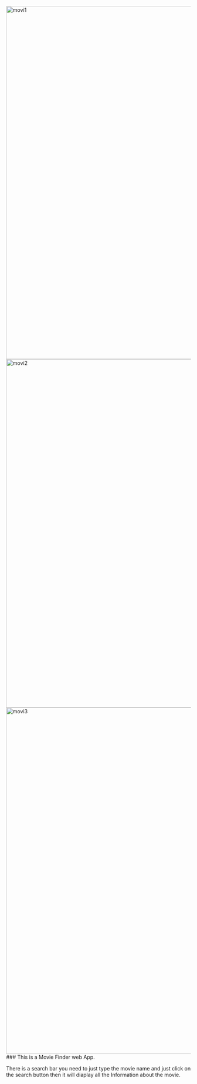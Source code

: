 <img width="960" alt="movi1" src="https://user-images.githubusercontent.com/54628721/178028631-c30efd7a-466d-4569-8342-16aeb7e7eed6.png">
<img width="947" alt="movi2" src="https://user-images.githubusercontent.com/54628721/178028637-1573cc84-fc8b-44ed-8f6e-2d55640f6db6.png">
<img width="942" alt="movi3" src="https://user-images.githubusercontent.com/54628721/178028643-f8a3d755-e5f2-48dc-a378-aa1484aa51ef.png">
### This is a Movie Finder web App.

There is a search bar you need to just type the movie name and just click on the search button then it will diaplay all the Information about the movie. 
